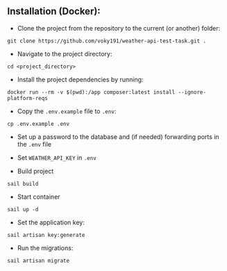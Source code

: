 ## Installation (Docker):

 - Clone the project from the repository to the current (or another) folder:

`git clone https://github.com/voky191/weather-api-test-task.git .`

 - Navigate to the project directory:

`cd <project_directory>`

 - Install the project dependencies by running:

`docker run --rm -v $(pwd):/app composer:latest install --ignore-platform-reqs`

- Copy the `.env.example` file to `.env`:

`cp .env.example .env`

 - Set up a password to the database and (if needed) forwarding ports in the `.env` file


- Set `WEATHER_API_KEY` in `.env`


- Build project

`sail build`

- Start container

`sail up -d`

- Set the application key:

`sail artisan key:generate`

 - Run the migrations:

`sail artisan migrate`
